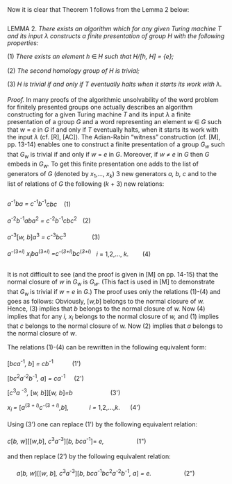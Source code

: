 <p class=MsoBodyText style='margin-bottom:20.0pt;text-justify:
inter-ideograph;line-height:12.7pt'><span class=BodyTextChar>Now it is clear
that Theorem 1 follows from the Lemma 2 below:</span></p>

<p class=MsoBodyText style='margin-bottom:0in;text-justify:
inter-ideograph;line-height:12.7pt'><span class=BodyTextChar>LEMMA 2. </span><span
class=BodyTextChar><i>There exists an algorithm which for any given Turing
machine T and its input λ</i> </span><span class=BodyTextChar><i>constructs a
finite presentation of group H with the following properties:</i></span></p>

<p class=MsoBodyText style='margin-bottom:0in;text-justify:
inter-ideograph;text-indent:0in;line-height:12.5pt'><span class=BodyTextChar>(1)
</span><span class=BodyTextChar><i>There exists an element h </i></span><span
class=BodyTextChar><span style='font-family:"Cambria Math",serif'>∈ </span></span><span
class=BodyTextChar><i>H such that H/[h, H] = {e};</i></span></p>

<p class=MsoBodyText style='margin-bottom:0in;text-justify:
inter-ideograph;text-indent:0in;line-height:12.75pt'><span class=BodyTextChar>(2)
</span><span class=BodyTextChar><i>The second homology group of H is trivial;</i></span></p>

<p class=MsoBodyText style='margin-bottom:14.0pt;text-justify:
inter-ideograph;text-indent:0in;line-height:12.75pt'><span class=BodyTextChar>(3)</span><span
class=BodyTextChar><i> H is trivial if and only if T eventually halts when it
starts its work with λ.</i></span></p>

<p class=MsoBodyText style='margin-bottom:20.0pt;text-justify:
inter-ideograph;line-height:12.75pt'><span class=BodyTextChar><i>Proof.</i> In
many proofs of the algorithmic unsolvability of the word problem for finitely
presented groups one actually describes an algorithm constructing for a given
Turing machine </span><span class=BodyTextChar><i>T</i> and its input </span><span
class=BodyTextChar><i>λ</i> a finite presentation of a group </span><span
class=BodyTextChar><i>G</i> and a word representing an element </span><span
class=BodyTextChar><i>w </i></span><span class=BodyTextChar><span
style='font-family:"Segoe UI Symbol",sans-serif'>∈ </span></span><span
class=BodyTextChar><i>G</i> such that </span><span class=BodyTextChar><i>w</i>
= </span><span class=BodyTextChar><i>e</i> in </span><span class=BodyTextChar><i>G</i>
if and only if </span><span class=BodyTextChar><i>T</i> eventually halts, when
it starts its work with the input </span><span class=BodyTextChar><i>λ</i> (cf.
[R], [AC]). The Adian-Rabin “witness” construction (cf. [M], pp. 13-14) enables
one to construct a finite presentation of a group </span><span
class=BodyTextChar><i>G<sub>w</sub></i> such that </span><span
class=BodyTextChar><i>G<sub>w</sub></i> is trivial if and only if </span><span
class=BodyTextChar><i>w</i> = </span><span class=BodyTextChar><i>e</i> in </span><span
class=BodyTextChar><i>G</i>. Moreover, if </span><span class=BodyTextChar><i>w
≠ e</i> in </span><span class=BodyTextChar><i>G</i> then </span><span
class=BodyTextChar><i>G</i> embeds in </span><span class=BodyTextChar><i>G<sub>w</sub>.</i>
To get this finite presentation one adds to the list of generators of </span><span
class=BodyTextChar><i>G</i> (denoted by </span><span class=BodyTextChar><i>x</i><sub>1</sub>,…,
</span><span class=BodyTextChar><i>x<sub>k</sub></i>) 3 new generators </span><span
class=BodyTextChar><i>a, b, c </i>and to the list of relations of </span><span
class=BodyTextChar><i>G</i> the following (</span><span class=BodyTextChar><i>k</i>
+ 3) new relations:</span></p>

<p class=MsoBodyText style='margin-bottom:14.0pt;text-justify:
inter-ideograph;line-height:normal'><span class=BodyTextChar><i>a</i><sup>-1</sup></span><span
class=BodyTextChar><i>ba = c</i><sup>-1</sup></span><span class=BodyTextChar><i>b</i><sup>-1</sup></span><span
class=BodyTextChar><i>cbc&nbsp;&nbsp;&nbsp;
</i>(1)</span></p>

<p class=MsoBodyText style='margin-bottom:14.0pt;text-justify:
inter-ideograph;line-height:normal'><span class=BodyTextChar><i>a</i><sup>-2</sup></span><span
class=BodyTextChar><i>b</i><sup>-1</sup></span><span class=BodyTextChar><i>aba</i><sup>2</sup></span><span
class=BodyTextChar><i> = c<sup>-</sup></i><sup>2</sup></span><span
class=BodyTextChar><i>b<sup>-</sup></i><sup>1</sup></span><span
class=BodyTextChar><i>cbc</i><sup>2</sup></span><span class=BodyTextChar><i><sup>&nbsp;&nbsp;&nbsp;
</sup></i>(2) </span></p>

<p class=MsoBodyText style='margin-bottom:14.0pt;text-justify:
inter-ideograph;line-height:normal'><span class=BodyTextChar><i>a<sup>-</sup></i><sup>3</sup>[</span><span
class=BodyTextChar><i>w, b</i>]</span><span class=BodyTextChar><i>a</i><sup>3</sup></span><span
class=BodyTextChar><i> = c<sup>-</sup></i><sup>3</sup></span><span
class=BodyTextChar><i>bc</i><sup>3</sup></span><span class=BodyTextChar><i><sup>&nbsp;&nbsp;&nbsp;&nbsp;&nbsp;&nbsp;&nbsp;&nbsp;&nbsp;&nbsp;&nbsp;&nbsp;&nbsp;&nbsp;&nbsp;&nbsp;&nbsp;
</sup></i>(3)</span></p>

<p class=MsoBodyText style='margin-bottom:20.0pt;text-justify:
inter-ideograph;line-height:normal'><span class=BodyTextChar><i>a<sup>-</sup></i><sup>(3</sup></span><span
class=BodyTextChar><i><sup>+i</sup></i><sup>)</sup></span><span
class=BodyTextChar><i> x<sub>i</sub>ba</i><sup>(3</sup></span><span
class=BodyTextChar><i><sup>+i</sup></i><sup>)</sup></span><span
class=BodyTextChar><i><sup> </sup>=c<sup>-</sup></i><sup>(</sup></span><span
class=BodyTextChar><i><sup>3+i</sup></i><sup>)</sup></span><span
class=BodyTextChar><i>bc</i><sup>(</sup></span><span class=BodyTextChar><i><sup>3+i</sup></i><sup>)</sup></span><span
class=BodyTextChar><i> &nbsp;&nbsp;i </i>= 1,2,…,</span><span
class=BodyTextChar><i> k.&nbsp;&nbsp;&nbsp;&nbsp;&nbsp;&nbsp;&nbsp; </i>(4)</span></p>

<p class=MsoBodyText style='margin-bottom:3.0pt;text-justify:
inter-ideograph;line-height:12.8pt'><span class=BodyTextChar>It is not
difficult to see (and the proof is given in [M] on pp. 14-15) that the normal
closure of </span><span class=BodyTextChar><i>w</i> in </span><span
class=BodyTextChar><i>G<sub>w</sub></i> is </span><span class=BodyTextChar><i>G<sub>w</sub>.</i>
(This fact is used in [M] to demonstrate that </span><span class=BodyTextChar><i>G<sub>w
</sub></i>is trivial if </span><span class=BodyTextChar><i>w</i> = </span><span
class=BodyTextChar><i>e</i> in </span><span class=BodyTextChar><i>G</i>.) The
proof uses only the relations (1)-(4) and goes as follows: Obviously, [</span><span
class=BodyTextChar><i>w,b</i>] belongs to the normal closure of </span><span
class=BodyTextChar><i>w.</i> Hence, (3) implies that </span><span
class=BodyTextChar><i>b</i> belongs to the normal closure of </span><span
class=BodyTextChar><i>w.</i> Now (4) implies that for any </span><span
class=BodyTextChar><i>i, x<sub>i</sub></i> belongs to the normal closure of </span><span
class=BodyTextChar><i>w,</i> and (1) implies that </span><span
class=BodyTextChar><i>c</i> belongs to the normal closure of </span><span
class=BodyTextChar><i>w.</i> Now (2) implies that </span><span
class=BodyTextChar><i>a</i> belongs to the normal closure of </span><span
class=BodyTextChar><i>w</i>.</span></p>

<p class=MsoBodyText style='margin-bottom:14.0pt;text-justify:
inter-ideograph;line-height:12.8pt'><span class=BodyTextChar>The relations
(1)-(4) can be rewritten in the following equivalent form:</span></p>

<p class=Tableofcontents0 style='margin-bottom:8.0pt;
text-justify:inter-ideograph'><span class=Tableofcontents>[<i>bca</i><sup>-1</sup><i>,
b</i>]<i> = cb</i><sup>-1</sup>&nbsp;&nbsp;&nbsp;&nbsp;&nbsp;&nbsp;&nbsp;&nbsp;&nbsp;&nbsp; (1')</span></p>

<p class=Tableofcontents0 style='margin-bottom:8.0pt;
text-justify:inter-ideograph'><span class=Tableofcontents>[<i>bc</i><sup>2</sup><i>a</i><sup>-2</sup><i>b</i><sup>-1</sup><i>,
a</i>]<i> = ca</i><sup>-1</sup>&nbsp;&nbsp;&nbsp;&nbsp; (2')</span></p>

<p class=Tableofcontents0 style='margin-bottom:8.0pt;
text-justify:inter-ideograph'><span class=Tableofcontents>[<i>c</i><sup>3</sup><i>a</i>
<sup>-3</sup><i>, </i>[<i>w, b</i>]][<i>w, b</i>]<i>=b</i>&nbsp;&nbsp;&nbsp;&nbsp;&nbsp;&nbsp;&nbsp;&nbsp;&nbsp;&nbsp;&nbsp;&nbsp;&nbsp;&nbsp;&nbsp;&nbsp;&nbsp;&nbsp;&nbsp;&nbsp;&nbsp; (3')</span></p>

<p class=Tableofcontents0 style='margin-bottom:14.0pt;
text-justify:inter-ideograph'><span class=Tableofcontents><i>x<sub>i </sub>= </i>[<i>a</i><sup>(3<i>
+ i</i>)</sup><i>c<sup>-</sup></i><sup>(3<i> + i</i>)</sup><i>,b</i>]<i>,&nbsp;&nbsp;&nbsp;&nbsp;&nbsp;&nbsp;&nbsp;&nbsp;&nbsp;&nbsp;&nbsp; i
= </i>1,2,…,<i>k</i>.&nbsp;&nbsp;&nbsp;&nbsp;&nbsp; (4')</span></p>

<p class=Tableofcontents0 style='margin-bottom:14.0pt;
text-justify:inter-ideograph'><span class=Tableofcontents>Using (3') one can
replace (1') by the following equivalent relation:</span></p>

<p class=Tableofcontents0 style='margin-bottom:14.0pt;
text-justify:inter-ideograph'><span class=Tableofcontents><i>c</i>[<i>b,</i> <i>w</i>][[<i>w</i>,<i>b</i>],
<i>c</i><sup>3</sup><i>a<sup>-</sup></i><sup>3</sup>][<i>b, bca</i><sup>-1</sup>]=<i>
e,</i>&nbsp;&nbsp;&nbsp;&nbsp;&nbsp;&nbsp;&nbsp;&nbsp;&nbsp;&nbsp;&nbsp;&nbsp;&nbsp;&nbsp;&nbsp;&nbsp;&nbsp;&nbsp; (1&quot;)</span></p>

<p class=Tableofcontents0 style='margin-bottom:14.0pt;
text-justify:inter-ideograph;text-indent:0in'><span class=Tableofcontents>and
then replace (2') by the following equivalent relation:</span></p>

<p class=Tableofcontents0 style='margin-bottom:14.0pt;
text-justify:inter-ideograph;text-indent:16.0pt'><span class=Tableofcontents><i>a</i>[<i>b,</i>
<i>w</i>][[<i>w</i>, <i>b</i>]<i>, c</i><sup>3</sup><i>a</i><sup>-3</sup>][<i>b</i>,<i>
bca</i><sup>-1</sup><i>bc</i><sup>2</sup><i>a</i><sup>-2</sup><i>b</i><sup>-1</sup><i>,
a</i>]<i> = e.</i>&nbsp;&nbsp;&nbsp;&nbsp;&nbsp;&nbsp;&nbsp;&nbsp;&nbsp;&nbsp;&nbsp;&nbsp;&nbsp;&nbsp;&nbsp;&nbsp;&nbsp;&nbsp; (2&quot;)</span></p>
